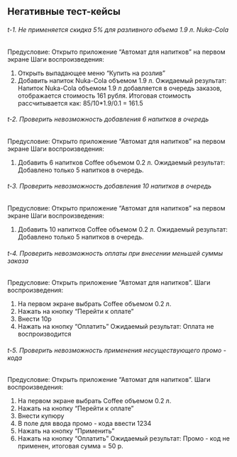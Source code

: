 ## Негативные тест-кейсы

###### t-1. Не применяется скидка 5% для разливного объема 1.9 л. Nuka-Cola
Предусловие: Открыто приложение “Автомат для напитков” на первом экране
Шаги воспроизведения:
1. Открыть выпадающее меню “Купить на розлив”
2. Добавить напиток Nuka-Cola объемом 1.9 л.
Ожидаемый результат: Напиток Nuka-Cola объемом 1.9 л добавляется в очередь заказов, отображается стоимость 161 рубля.
Итоговая стоимость рассчитывается как: 85/10*1.9/0.1 = 161.5

###### t-2. Проверить невозможность добавления 6 напитков в очередь
Предусловие: Открыто приложение “Автомат для напитков” на первом экране
Шаги воспроизведения:
1. Добавить 6 напитков Coffee объемом 0.2 л.
Ожидаемый результат: Добавлено только 5 напитков в очередь.

###### t-3. Проверить невозможность добавления 10 напитков в очередь
Предусловие: Открыто приложение “Автомат для напитков” на первом экране
Шаги воспроизведения:
1. Добавить 10 напитков Coffee объемом 0.2 л.
Ожидаемый результат: Добавлено только 5 напитков в очередь.

###### t-4. Проверить невозможность оплаты при внесении меньшей суммы заказа
Предусловие: Открыть приложение “Автомат для напитков”.
Шаги воспроизведения:
1. На первом экране выбрать Coffee объемом 0.2 л.
2. Нажать на кнопку “Перейти к оплате”
3. Внести 10р
4. Нажать на кнопку “Оплатить”
Ожидаемый результат: Оплата не воспроизводится

###### t-5. Проверить невозможность применения несуществующего промо - кода
Предусловие: Открыть приложение “Автомат для напитков”.
Шаги воспроизведения:
1. На первом экране выбрать Coffee объемом 0.2 л.
2. Нажать на кнопку “Перейти к оплате”
3. Внести купюру
4. В поле для ввода промо - кода ввести 1234
5. Нажать на кнопку “Применить”
6. Нажать на кнопку “Оплатить”
Ожидаемый результат: Промо - код не применен, итоговая сумма = 50 р.